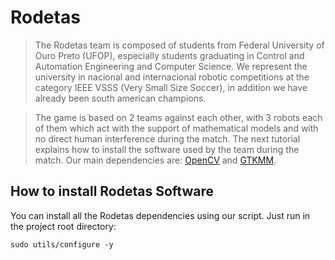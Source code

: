 # Rodetas

> The Rodetas team is composed of students from Federal University of Ouro Preto (UFOP), especially students graduating in Control and Automation Engineering and Computer Science. We represent the university in nacional and internacional robotic competitions at the category IEEE VSSS (Very Small Size Soccer), in addition we have already been south american champions.

> The game is based on 2 teams against each other, with 3 robots each of them which act with the support of mathematical models and with no direct human interference during the match. The next tutorial explains how to install the software used by the team during the match. Our main dependencies are: [OpenCV](http://opencv.org/) and [GTKMM](https://www.gtkmm.org/en/).

## How to install Rodetas Software

You can install all the Rodetas dependencies using our script. Just run in the project root directory: 

```sudo utils/configure -y```